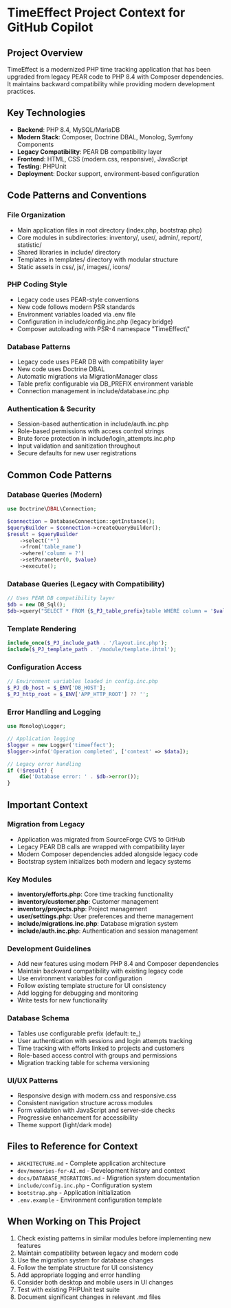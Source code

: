 # TimeEffect Project Context for GitHub Copilot

## Project Overview
TimeEffect is a modernized PHP time tracking application that has been upgraded from legacy PEAR code to PHP 8.4 with Composer dependencies. It maintains backward compatibility while providing modern development practices.

## Key Technologies
- **Backend**: PHP 8.4, MySQL/MariaDB
- **Modern Stack**: Composer, Doctrine DBAL, Monolog, Symfony Components
- **Legacy Compatibility**: PEAR DB compatibility layer
- **Frontend**: HTML, CSS (modern.css, responsive), JavaScript
- **Testing**: PHPUnit
- **Deployment**: Docker support, environment-based configuration

## Code Patterns and Conventions

### File Organization
- Main application files in root directory (index.php, bootstrap.php)
- Core modules in subdirectories: inventory/, user/, admin/, report/, statistic/
- Shared libraries in include/ directory
- Templates in templates/ directory with modular structure
- Static assets in css/, js/, images/, icons/

### PHP Coding Style
- Legacy code uses PEAR-style conventions
- New code follows modern PSR standards
- Environment variables loaded via .env file
- Configuration in include/config.inc.php (legacy bridge)
- Composer autoloading with PSR-4 namespace "TimeEffect\\"

### Database Patterns
- Legacy code uses PEAR DB with compatibility layer
- New code uses Doctrine DBAL
- Automatic migrations via MigrationManager class
- Table prefix configurable via DB_PREFIX environment variable
- Connection management in include/database.inc.php

### Authentication & Security
- Session-based authentication in include/auth.inc.php
- Role-based permissions with access control strings
- Brute force protection in include/login_attempts.inc.php
- Input validation and sanitization throughout
- Secure defaults for new user registrations

## Common Code Patterns

### Database Queries (Modern)
```php
use Doctrine\DBAL\Connection;

$connection = DatabaseConnection::getInstance();
$queryBuilder = $connection->createQueryBuilder();
$result = $queryBuilder
    ->select('*')
    ->from('table_name')
    ->where('column = ?')
    ->setParameter(0, $value)
    ->execute();
```

### Database Queries (Legacy with Compatibility)
```php
// Uses PEAR DB compatibility layer
$db = new DB_Sql();
$db->query("SELECT * FROM {$_PJ_table_prefix}table WHERE column = '$value'");
```

### Template Rendering
```php
include_once($_PJ_include_path . '/layout.inc.php');
include($_PJ_template_path . '/module/template.ihtml');
```

### Configuration Access
```php
// Environment variables loaded in config.inc.php
$_PJ_db_host = $_ENV['DB_HOST'];
$_PJ_http_root = $_ENV['APP_HTTP_ROOT'] ?? '';
```

### Error Handling and Logging
```php
use Monolog\Logger;

// Application logging
$logger = new Logger('timeeffect');
$logger->info('Operation completed', ['context' => $data]);

// Legacy error handling
if (!$result) {
    die('Database error: ' . $db->error());
}
```

## Important Context

### Migration from Legacy
- Application was migrated from SourceForge CVS to GitHub
- Legacy PEAR DB calls are wrapped with compatibility layer
- Modern Composer dependencies added alongside legacy code
- Bootstrap system initializes both modern and legacy systems

### Key Modules
- **inventory/efforts.php**: Core time tracking functionality
- **inventory/customer.php**: Customer management
- **inventory/projects.php**: Project management
- **user/settings.php**: User preferences and theme management
- **include/migrations.inc.php**: Database migration system
- **include/auth.inc.php**: Authentication and session management

### Development Guidelines
- Add new features using modern PHP 8.4 and Composer dependencies
- Maintain backward compatibility with existing legacy code
- Use environment variables for configuration
- Follow existing template structure for UI consistency
- Add logging for debugging and monitoring
- Write tests for new functionality

### Database Schema
- Tables use configurable prefix (default: te_)
- User authentication with sessions and login attempts tracking
- Time tracking with efforts linked to projects and customers
- Role-based access control with groups and permissions
- Migration tracking table for schema versioning

### UI/UX Patterns
- Responsive design with modern.css and responsive.css
- Consistent navigation structure across modules
- Form validation with JavaScript and server-side checks
- Progressive enhancement for accessibility
- Theme support (light/dark mode)

## Files to Reference for Context
- `ARCHITECTURE.md` - Complete application architecture
- `dev/memories-for-AI.md` - Development history and context
- `docs/DATABASE_MIGRATIONS.md` - Migration system documentation
- `include/config.inc.php` - Configuration system
- `bootstrap.php` - Application initialization
- `.env.example` - Environment configuration template

## When Working on This Project
1. Check existing patterns in similar modules before implementing new features
2. Maintain compatibility between legacy and modern code
3. Use the migration system for database changes
4. Follow the template structure for UI consistency
5. Add appropriate logging and error handling
6. Consider both desktop and mobile users in UI changes
7. Test with existing PHPUnit test suite
8. Document significant changes in relevant .md files